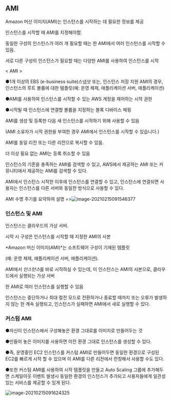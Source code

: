## AMI

Amazon 머신 이미지(AMI)는 인스턴스를 시작하는 데 필요한 정보를 제공

인스턴스를 시작할 때 AMI를 지정해야함.

동일한 구성의 인스턴스가 여러 개 필요할 때는 한 AMI에서 여러 인스턴스를 시작할 수 있음.

서로 다른 구성의 인스턴스가 필요할 때는 다양한 AMI를 사용하여 인스턴스를 시작

< AMI >

●1개 이상의 EBS (e-business suite)스냅샷 또는, 인스턴스 저장 지원 AMI의 경우, 인스턴스의 루트 볼륨에 대한 템플릿(예: 운영 체제, 애플리케이션 서버, 애플리케이션)

●AMI를 사용하여 인스턴스를 시작할 수 있는 AWS 계정을 제어하는 시작 권한

●시작될 때 인스턴스에 연결할 볼륨을 지정하는 블록 디바이스 매핑



AMI를 생성 및 등록한 다음 새 인스턴스를 시작하기 위해 사용할 수 있음

 (AMI 소유자가 시작 권한을 부여한 경우 AMI에서 인스턴스를 시작할 수 있습니다.) 

AMI를 동일 리전 또는 다른 리전으로 복사할 수 있음. 

더 이상 필요 없는 AMI는 등록 취소할 수 있음

인스턴스의 기준을 충족하는 AMI를 검색할 수 있고, AWS에서 제공하는 AMI 또는 커뮤니티에서 제공하는 AMI를 검색할 수 있다.

AMI에서 인스턴스 시작한 이후에 인스턴스를 연결할 수 있고, 인스턴스에 연결되면 사용자는 인스턴스를 다른 서버와 동일한 방식으로 사용할 수 있다.





AMI 수명 주기를 요약하여 설명  =>![image-20210215091546377](C:\Users\eumde\AppData\Roaming\Typora\typora-user-images\image-20210215091546377.png)





### 인스턴스 및 AMI

인스턴스는 클라우드의 가상 서버. 

시작 시 구성은 인스턴스를 시작할 때 지정한 AMI의 사본

*Amazon 머신 이미지(AMI)*는 소프트웨어 구성이 기재된 템플릿

(예: 운영 체제, 애플리케이션 서버, 애플리케이션). 

AMI에서 *인스턴스*를 바로 시작하실 수 있는데, 이 인스턴스는 AMI의 사본으로, 클라우드에서 실행되는 가상 서버

한 AMI로 여러 인스턴스를 실행할 수 있음

인스턴스는 중단하거나 최대 절전 모드로 전환하거나 종료할 때까지 또는 오류가 발생하지 않는 한 계속 실행되고, 인스턴스가 실패하면 AMI에서 새로 실행할 수 있다.





### 커스텀 AMI

●자신이 인스턴스에서 구성해놓은 환경 그대로를 이미지로 만들어두는 것

●만들어 놓은 이미지를 사용하면 이전 환경 그대로 인스턴스를 생성할 수 있다.

●즉, 운영중인 EC2 인스턴스를 커스텀 AMI로 만들어두면 동일한 환경으로 구성된 EC2를 빠르게 시작 할 수 있으며 이 AMI를 다른 리전에서 런칭해서 사용할 수도 있다.

●또한 커스텀 AMI를 사용하여 시작 템플릿을 만들고 Auto Scaling 그룹에 추가해두면 스케일아웃 이벤트 발생시 동일한 환경의 인스턴스가 추가되고 사용자들에게 일관성 있는 서비스를 제공할 수 있게 된다.

![image-20210215091624325](C:\Users\eumde\AppData\Roaming\Typora\typora-user-images\image-20210215091624325.png)

